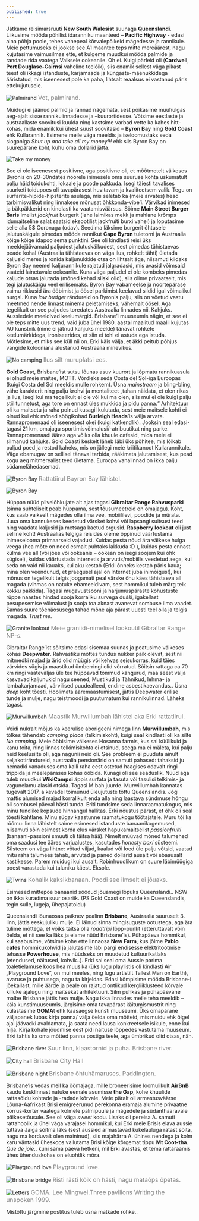 ```yaml
---
published: true
---
```

Jätkame reisimarsruuti **New South Walesist** suunaga **Queenslandi**. Liikusime mööda põhilist idaranniku maanteed – **Pacific Highway** - edasi aina põhja poole, tehes vahepeal kõrvalepõikeid mägedesse ja rannikule. Meie pettumuseks ei jookse see A1 maantee teps mitte mereäärest, nagu kujutasime vaimusilmas ette, et kulgeme muudkui mööda palmide ja randade rida vaatega Vaiksele ookeanile. Oh ei. Kuigi pärleid oli (**Cardwell**, **Port Douglase-Cairnsi** vaheline teelõik), siis enamik sellest väga pikast teest oli ikkagi istanduste, karjamaade ja küngaste-mäenukkidega ääristatud, mis iseenesest pole ka paha, lihtsalt reaalsus ei vastanud päris ettekujutusele. 

![Palmirand](/images/cardwell_beach.jpg "Palmirand")
<font color="grey" size="3">Vot, palmirand.</font>

Muidugi ei jäänud palmid ja rannad nägemata, sest põikasime muuhulgas aeg-ajalt sisse rannikulinnadesse ja –kuurortidesse. Võtsime eestlaste ja austraallaste soovitusi kuulda ning kastsime varbad vette ka kahes hitt-kohas, mida enamik kui ühest suust soovitasid – **Byron Bay** ning **Gold Coast** ehk Kullarannik. Esimene meile väga meeldis ja iseloomustaks seda sloganiga _Shut up and take all my money!!!_ ehk siis Byron Bay on suurepärane koht, kuhu oma dollarid jätta. 

![Take my money](/images/fry-take-my-money.jpg "Take my money")

See ei ole iseenesest positiivne, aga positiivne oli, et mõõtmetelt väikeses Byronis on 20-30ndates noorele inimesele oma suuruse kohta uskumatult palju häid toidukohti, lokaale ja poode pakkuda. Isegi täiesti tavalises suurketi toidupoes oli tavapärasest huvitavam ja kvaliteetsem valik. Tegu on surfarite-hipide-hipsterite asulaga, mis seletab ka (meie arvates) head tarbimisvalikut ning linnakese mõnusat õhkkonda-vibe’i. Värvikad inimesed ja bäkpäkkerid on kindlasti ka vaatamisväärsus. Sõime **Main Street Burger Baris** imelist _jackfruit_ burgerit (lahe laimikas mekk ja mahlane krõmps idumaitseline salat saatsid eksootilist jackfruiti burxi vahel) ja loputasime selle alla 5$ Coronaga (odav). Seedima läksime burgerit õhtusele jalutuskäigule pimedas mööda rannikut **Cape Byron** tuletorni ja Austraalia kõige kõige idapoolsema punktini. See oli kindlasti reisi üks meeldejäävamaid paljudest jalutuskäikudest, sest pimedas tähistaevas peade kohal (Austraalia tähistaevas on väga ilus, rohkelt tähti) ületada kaljusid meres ja ronida kaljunukkide otsa on lihtsalt äge, niisamuti kiidaks Byron Bay neemel kaljurannikule rajatud jalgradasid, mis avasid võimsaid vaateid lainetavale ookeanile. Kuna väga paljudel ei ole kombeks pimedas kaljude otsas jalutada (mõned kehad siiski olid), siis olime privaatselt,  mis tegi jalutuskäigu veel erilisemaks. Byron Bay vabameelse ja noortepärase vaimu rikkusid ära ööbimist ja öösel parkimist keelavad sildid igal võimalikul nurgal. Kuna _low budget_ rändureid on Byronis palju, siis on võetud vastu meetmed nende linnast minema peletamiseks, vähemalt öösel. Aga tegelikult on see paljudes toredates Austraalia linnades nii. Kahjuks. Aussiedele meeldivad keelumärgid. Brisbane’i muuseumis nägin, et see ei ole teps mitte uus trend, vaid juba ühel 1980. aastal maalitud maalil kujutas AU kunstnik (nime ei jätnud kahjuks meelde) tänavat rohkete keelumärkidega, ironiseerides, et siin ei tohi ei astuda ega istuda. Mõtlesime, et miks see küll nii on. Erki käis välja, et äkki peitub põhjus vangide kolooniana alustanud Austraalia minevikus. 

![No camping](/images/no_camping.jpg "No camping")
<font color="grey" size="3">Ilus silt muruplatsi ees.</font>

**Gold Coast**, Brisbane’ist sutsu lõunas asuv kuurort ja lõpmatu rannikuasula ei olnud meie maitse, MOTT. Võrdleks seda Costa del Sol-iga Euroopas (kuigi Costa del Sol meeldis mulle rohkem). Üsna _mainstream_ ja bling-bling, vähe karakterit ning palju krohvi ja mentaliteet „tahan näidata, et olen rikas ja ilus, isegi kui ma tegelikult ei ole või kui ma olen, siis mul ei ole kuigi palju stiilitunnetust, aga tore on ennast üles mukkida ja pidu panna.“ Arhitektuur oli ka maitsetu ja raha polnud kusagil kulutada, sest meie maitsele kohti ei olnud kui ehk mõned söögikohad **Burleigh Heads**’is välja arvata. Rannapromenaad oli iseenesest okei (kuigi katkendlik). Jooksin seal edasi-tagasi 21 km, omajagu sportimisvõimalusi/-atribuutikat ning parke. Rannapromenaadi ääres aga võiks olla khuule cafesid, mida meie ei silmanud kahjuks. Gold Coasti keskelt läheb läbi üks põhitee, mis lõikab paljud poed ja restod kaheks, mis on jällegi meie kriitikanoot Kullarannikule. Väga ebamugav on sellisel tänaval tarbida, rääkimata jalutamisest, kus pead kogu aeg mitmerealist teed ületama. Euroopa vanalinnad on ikka palju südamelähedasemad. 

![Byron Bay](/images/erki_byron.jpg "Byron Bay")
<font color="grey" size="3">Rattatiirul Bayron Bay lähistel.</font>

![Byron Bay](/images/kirke_lilla.jpg "Byron Bay")

Hüppan nüüd pilvelõhkujate alt ajas tagasi **Gibraltar Range Rahvusparki** (sinna suhteliselt peab hüppama, sest tõusumeetreid on omajagu). Koht, kus saab vaikselt mägedes olla ilma vee, mobiililevi, poodide ja mürata. Juua oma kannukeses keedetud värsket kohvi või lapsangi suitsust teed ning vaadata kaljusid ja metsaga kaetud orgusid. **Raspberry lookout** oli just selline koht! Austraalias telgiga reisides oleme õppinud väärtustama inimeselooma primaarseid vajadusi. Kuidas pesta nõud ära väikese hulga veega (hea mõte on need esmalt puhtaks lakkuda :D ), kuidas pesta ennast külma vee all (või jões või ookeanis – ookean on isegi soojem kui õhk sügisel), kuidas väärtustada internetis ja arvutis/mobiilis veedetud aega, kui seda on vaid nii kauaks, kui aku kestab (Erkil õnneks kestab päris kaua; mina olen veendunud, et praegusel ajal on Internet juba inimõigus!), kui mõnus on tegelikult telgis joogamati peal värske õhu käes tähistaeva all magada (vihmas on natuke ebameeldivam, sest hommikul tuleb märg telk kokku pakkida). Tagasi mugavustsooni ja harjumuspäraste kohustuste rüppe naastes hindad sooja korraliku survega dušši, igakellast pesupesemise võimalust ja sooja toa aknast avanevat sombuse ilma vaadet. Samas suure tõenäosusega tahad mõne aja pärast uuesti teel olla ja telgis magada. _Trust me_.    

![Granite lookout](/images/us.jpg "Granite lookout")
<font color="grey" size="3">Meie graniidi-nimelisel lookoutil Gibraltar Range NP-s.</font>

Gibraltar Range’ist sõitsime edasi sisemaa suunas ja peatusime väikeses kohas **Deepwater**. Rahvastiku mõttes tundus nukker paik olevat, sest nii mitmedki majad ja ärid olid müügis või kehvas seisukorras, kuid täies värvides sügis ja maastikud ümberringi olid võrratud. Sõitsin rattaga ca 70 km ringi vaateväljas üle tee hüppavad tõmmud kängurud, maa seest välja kasvavad kaljunukid nagu seened, Mustikud ja Tähnikud, lehma- ja lambakarjamaad, värvilised puudealleed, endine asbestikaevandus.. Üsna _deep_ koht tõesti. Hoolimata ääremaastumisest, jättis Deepwater erilise tunde ja mulje, nagu teistmoodi ja puutumatum kui rannikulinnad. Läheks tagasi.

![Murwillumbah](/images/Murwillumbah.jpg "Murwillumbah")
<font color="grey" size="3">Maastik Murwillumbah lähistel aka Erki rattatiirul.</font>

Veidi nukralt mõjus ka keerulise aborigeeni nimega linn **Murwillumbah**, mis tõlkes tähendab _camping place_ (telkimiskoht), kuigi seal kindlasti oli ka silte _No camping_. Meie ööbisime väikeses Hosanna farmis, kus sai küülikuid ja kanu toita, ning linnas telkimiskohta ei otsinud, seega ma ei mäleta, kui palju neid keelusilte oli, aga nagunii neid oli. See probleem ei puuduta ainult seljakotirändureid, austraalia pensionärid on samuti pahased: tahaksid ju nemadki vanaduses oma kalli raha eest ostetud haagises odavalt ringi trippida ja meelepärases kohas ööbida. Kunagi oli see seaduslik. Nüüd aga tuleb muudkui **WikiCampsi** äppis surfata ja tasuta või tasulisi telkimis- ja vagunelamu alasid otsida. Tagasi M'bah juurde. Murwillumbah kannatas tugevalt 2017. a kevadel toimunud üleujutuste tõttu Queenslandis. Jõgi mattis alumised majad korralikult enda alla ning laastava sündmuse hõngu oli sombusel päeval hästi tunda. Eriti tundsime seda linnaraamatukogus, mis minu tundlike kopsude hinnangul hallitas. Erki nõustus pärast, et õhk oli seal tõesti kahtlane. Minu sügav kaastunne raamatukogu töötajatele. Muru tõi ka rõõmu: linna lähistelt saime  esimesed istanduste banaanikogemused, niisamuti sõin esimest korda elus värsket hapukamaitselist _passionfruiti_ (banaani-passioni smuuti oli täitsa hää). Nimelt müüvad mõned talumehed oma saadusi tee ääres varjualustes, kasutades _honesty boxi_ süsteemi. Süsteem on väga lihtne: võtad viljad, kaalud või loed üle palju võtsid, vaatad mitu raha talumees tahab, arvutad ja paned dollarid ausalt või ebaausalt kastikesse. Parem muidugi kui ausalt. Robinhuudlikum on suure läbimüügiga poest varastada kui taluniku käest. Eksole. 

![Twins](/images/bananatwins.jpg "Bananatwins")
<font color="grey" size="3">Kohalik kaksikbanaan. Poodi see ilmselt ei jõuaks.</font>

Esimesed mittepoe banaanid söödud jõuamegi lõpuks Queenslandi.. NSW on ikka kuradima suur osariik. (PS Gold Coast on muide ka Queenslandis, tegin sulle, lugeja, ühepajatoidu)

Queenslandi lõunaosas paiknev pealinn **Brisbane**, Austraalia suuruselt 3. linn, jättis eeskujuliku mulje. Ei läinud sinna mingisuguste ootustega, aga ära tulime mõttega, et võiks täitsa olla _roadtripi_ lõpp-punkt (etteruttavalt võin öelda, et nii see ka läks ja elame nüüd Brisbane’is). Pühapäeva hommikul, kui saabusime, võtsime kohe ette linnaosa **New Farm**, kus jõime **Pablo cafes** hommikukohvid ja jalutasime läbi pargi endisesse elektritootmise tehasse **Powerhouse**, mis nüüdseks on muudetud kultuurikatlaks (etendused, näitused, kohvik..). Erki sai seal oma Aussie parima toaletielamuse koos hea muusika (üks lugu playlistis oli kindlasti Air „Playground Love“, on mul meeles, ning lugu artistilt Tallest Man on Earth), avaruse ja puhtusega, nagu ta kirjeldas. Edasi kõmpisime mööda Brisbane-i jõekallast, mille äärde ja peale on rajatud ontlikud kergliiklusteed kõrvale killuke ajalugu ning maitsekat arhitektuuri. Silm puhkas ja pühapäevane malbe Brisbane jättis hea mulje. Nagu ikka linnades meile teha meeldib – käia kunstimuuseumis, järgisime oma  tavapärast käitumismustrit ning külastasime **GOMA**t ehk kaasaegse kunsti muuseumi. Üks omapärane väljapanek lubas kirja panna/ välja öelda oma mõtteid, mis muidu ehk õigel ajal jäävadki avaldamata, ja saata need lausa konkreetsele isikule, enne kui hilja. Kirja kohale jõudmise eest pidi näituse lõppedes  vastutama muuseum. Erki tahtis ka oma mõtted panna postiga teele, aga ümbrikud olid otsas, näh. 

![Brisbane river](/images/brisbane_river.jpg "Brisbane river")
<font color="grey" size="3">Suur linn, klaastornid ja puha. Brisbane river.</font>

![City hall](/images/bris_giff.gif "City hall")
<font color="grey" size="3">Brisbane City Hall</font>

![Brisbane night](/images/bris_night.jpg "Brisbane night")
<font color="grey" size="3">Brisbane õhtuhämaruses. Paddington.</font>

Brisbane’is vedas meil ka öömajaga, mille broneerisime loomulikult **AirBnB** kaudu kesklinnast natuke eemale asumisse **the Gap**, kohe khuulide rattasõidu kohtade ja -radade kõrvale. Meie päralt oli armastusväärse Lõuna-Aafrikast Brisi emigreerunud perekonna eramaja alumine privaatne korrus-korter vaatega kolmele palmipuule ja mägedele ja südanthaaravale päikesetõusule. See oli väga _sweet_ kodu. Lisaks oli pereisa A. samuti rattahoolik ja ühel väga varajasel hommikul, kui Erki meie Brisis elava aussie tuttava  Jaiga sõitma läks (sest aussied armastavad kukelauluga ratast sõita, nagu ma korduvalt olen maininud), siis majahärra A. ühines nendega ja kolm karu väntasid üheskoos vallutama Brisi kõige kõrgemat tippu **Mt Coot-tha**. _Que de joie_.. kuni sama päeva hetkeni, mil Erki avastas, et tema rattaraamis ühes ühenduskohas on eluohtlik mõra.

![Playground love](/images/erki_bris.jpg "Playground love")
<font color="grey" size="3">Playground love.</font>

![Brisbane bridge](/images/kirke_sillal.jpg "Brisbane bridge")
<font color="grey" size="3">Risti rästi kõik on hästi, nagu mataõps õpetas.</font>

![Letters](/images/letters.jpg "Letters")
<font color="grey" size="3">GOMA. Lee Mingwei.Three pavilions Writing the unspoken 1999.</font>

Mistõttu järgmine postitus tuleb üsna matkade rohke.. 
